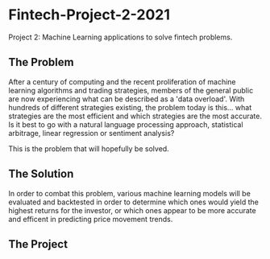 # Fintech-Project-2-2021
Project 2: Machine Learning applications to solve fintech problems.
## The Problem
After a century of computing and the recent proliferation of machine learning algorithms and trading strategies, members of the general public are now experiencing what can be described as a 'data overload'. With hundreds of different strategies existing, the problem today is this... what strategies are the most efficient and which strategies are the most accurate. Is it best to go with a natural language processing approach, statistical arbitrage, linear regression or sentiment analysis?

This is the problem that will hopefully be solved.

## The Solution
In order to combat this problem, various machine learning models will be evaluated and backtested in order to determine which ones would yield the highest returns for the investor, or which ones appear to be more accurate and efficent in predicting price movement trends.

## The Project 
